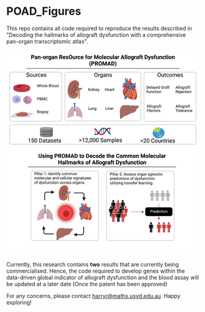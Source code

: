 # POAD_Figures

This repo contains all code required to reproduce the results described in "Decoding the hallmarks of allograft dysfunction with a comprehensive pan-organ transcriptomic atlas".

![Figure 1](images/figure1.png)

Currently, this research contains **two** results that are currently being commercialised. 
Hence, the code required to develop genes within the data-driven global indicator of allograft dysfunction and the blood assay will be updated at a later date (Once the patent has been approved)

For any concerns, please contact harryr@maths.usyd.edu.au.
Happy exploring! 
